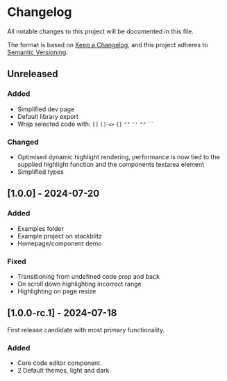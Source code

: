 # Changelog

All notable changes to this project will be documented in this file.

The format is based on [Keep a Changelog](https://keepachangelog.com/en/1.0.0/),
and this project adheres to [Semantic Versioning](https://semver.org/spec/v2.0.0.html).

## Unreleased

### Added

- Simplified dev page
- Default library export
- Wrap selected code with: `[]` `()` `<>` `{}` `""` `''` `""` ` `` `

### Changed

- Optimised dynamic highlight rendering, performance is now tied to the supplied highlight function and the components textarea element
- Simplified types

## [1.0.0] - 2024-07-20

### Added

- Examples folder
- Example project on stackblitz
- Homepage/component demo

### Fixed

- Transitioning from undefined code prop and back
- On scroll down highlighting incorrect range
- Highlighting on page resize

## [1.0.0-rc.1] - 2024-07-18

First release candidate with most primary functionality.

### Added

- Core code editor component.
- 2 Default themes, light and dark.
